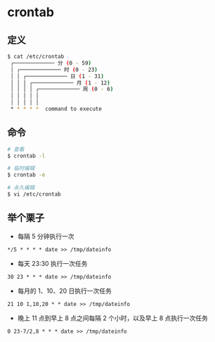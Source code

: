 # crontab

## 定义

```bash
$ cat /etc/crontab
 ┌───────────── 分 (0 - 59)
 │ ┌───────────── 时 (0 - 23)
 │ │ ┌───────────── 日 (1 - 31)
 │ │ │ ┌───────────── 月 (1 - 12)
 │ │ │ │ ┌───────────── 周 (0 - 6)
 │ │ │ │ │
 │ │ │ │ │
 * * * * *  command to execute
```

## 命令

```bash
# 查看
$ crontab -l

# 临时编辑
$ crontab -e

# 永久编辑
$ vi /etc/crontab
```

## 举个栗子

* 每隔 5 分钟执行一次

```PlainText
*/5 * * * * date >> /tmp/dateinfo
```

* 每天 23:30 执行一次任务

```PlainText
30 23 * * * date >> /tmp/dateinfo
```

* 每月的 1、10、20 日执行一次任务

```PlainText
21 10 1,10,20 * * date >> /tmp/dateinfo
```

* 晚上 11 点到早上 8 点之间每隔 2 个小时，以及早上 8 点执行一次任务

```PlainText
0 23-7/2,8 * * * date >> /tmp/dateinfo
```